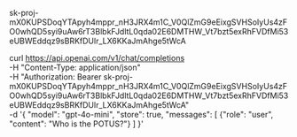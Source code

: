 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

curl https://api.openai.com/v1/chat/completions \
  -H "Content-Type: application/json" \
  -H "Authorization: Bearer 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" \
  -d '{
    "model": "gpt-4o-mini",
    "store": true,
    "messages": [
      {"role": "user", "content": "Who is the POTUS?"}
    ]
  }'